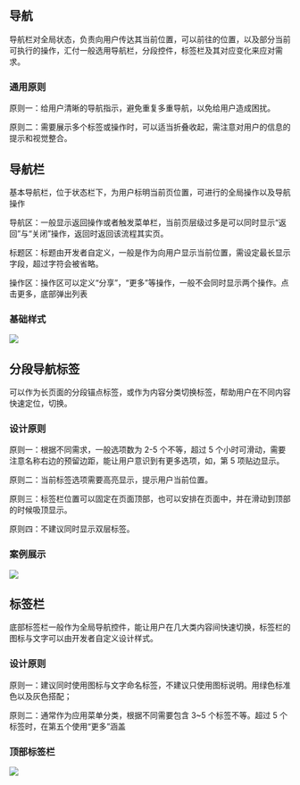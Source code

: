 ## 导航

导航栏对全局状态，负责向用户传达其当前位置，可以前往的位置，以及部分当前可执行的操作，汇付一般选用导航栏，分段控件，标签栏及其对应变化来应对需求。

### 通用原则

原则一：给用户清晰的导航指示，避免重复多重导航，以免给用户造成困扰。

原则二：需要展示多个标签或操作时，可以适当折叠收起，需注意对用户的信息的提示和视觉整合。

## 导航栏

基本导航栏，位于状态栏下，为用户标明当前页位置，可进行的全局操作以及导航操作

导航区：一般显示返回操作或者触发菜单栏，当前页层级过多是可以同时显示“返回”与“关闭”操作，返回时返回该流程其实页。

标题区：标题由开发者自定义，一般是作为向用户显示当前位置，需设定最长显示字段，超过字符会被省略。

操作区：操作区可以定义“分享”，“更多”等操作，一般不会同时显示两个操作。点击更多，底部弹出列表

### 基础样式

![](https://cdn.cloudpnr.com/miniapp/matrix/teambition/nav-1.png)

## 分段导航标签

可以作为长页面的分段锚点标签，或作为内容分类切换标签，帮助用户在不同内容快速定位，切换。

### 设计原则

原则一：根据不同需求，一般选项数为 2-5 个不等，超过 5 个小时可滑动，需要注意名称右边的预留边距，能让用户意识到有更多选项，如，第 5 项贴边显示。

原则二：当前标签选项需要高亮显示，提示用户当前位置。

原则三：标签栏位置可以固定在页面顶部，也可以安排在页面中，并在滑动到顶部的时候吸顶显示。

原则四：不建议同时显示双层标签。

### 案例展示

![](https://cdn.cloudpnr.com/miniapp/matrix/teambition/nav-2.png)

## 标签栏

底部标签栏一般作为全局导航控件，能让用户在几大类内容间快速切换，标签栏的图标与文字可以由开发者自定义设计样式。

### 设计原则

原则一：建议同时使用图标与文字命名标签，不建议只使用图标说明。用绿色标准色以及灰色搭配；

原则二：通常作为应用菜单分类，根据不同需要包含 3~5 个标签不等。超过 5 个标签时，在第五个使用“更多”涵盖

### 顶部标签栏

![](https://cdn.cloudpnr.com/miniapp/matrix/teambition/nav-3.png)
